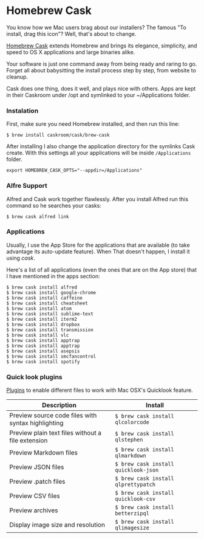 # Homebrew Cask

You know how we Mac users brag about our installers? The famous "To install, drag this icon"? Well, that's about to change.

[Homebrew Cask](http://caskroom.io/) extends Homebrew and brings its elegance, simplicity, and speed to OS X applications and large binaries alike.

Your software is just one command away from being ready and raring to go. Forget all about babysitting the install process step by step, from website to cleanup.

Cask does one thing, does it well, and plays nice with others. Apps are kept in their Caskroom under /opt and symlinked to your ~/Applications folder.


### Instalation

First, make sure you need Homebrew installed, and then run this line:

```shell
$ brew install caskroom/cask/brew-cask
```

After installing I also change the application directory for the symlinks Cask create. With this settings all your applications will be inside ```/Applications``` folder.

```shell
export HOMEBREW_CASK_OPTS="--appdir=/Applications"
```

### Alfre Support

Alfred and Cask work together flawlessly. After you install Alfred run this command so he searches your casks:

```shell
$ brew cask alfred link
```

### Applications

Usually, I use the App Store for the applications that are available (to take advantage its auto-update feature). When That doesn't happen, I install it using *cask*. 

Here's a list of all applications (even the ones that are on the App store) that I have mentioned in the apps section:

```shell
$ brew cask install alfred
$ brew cask install google-chrome
$ brew cask install caffeine
$ brew cask install cheatsheet
$ brew cask install atom
$ brew cask install sublime-text
$ brew cask install iterm2
$ brew cask install dropbox
$ brew cask install transmission
$ brew cask install vlc
$ brew cask install apptrap
$ brew cask install apptrap
$ brew cask install asepsis
$ brew cask install smcfancontrol
$ brew cask install spotify
```

### Quick look plugins
[Plugins](https://github.com/sindresorhus/quick-look-plugins) to enable different files to work with Mac OSX's Quicklook feature.

| Description | Install |
| -- | -- |
| Preview source code files with syntax highlighting | ```$ brew cask install qlcolorcode``` |
| Preview plain text files without a file extension | ```$ brew cask install qlstephen``` |
| Preview Markdown files | ```$ brew cask install qlmarkdown``` |
| Preview JSON files | ```$ brew cask install quicklook-json``` |
| Preview .patch files | ```$ brew cask install qlprettypatch``` |
| Preview CSV files | ```$ brew cask install quicklook-csv``` |
| Preview archives | ```$ brew cask install betterzipql``` |
| Display image size and resolution | ```$ brew cask install qlimagesize``` |
